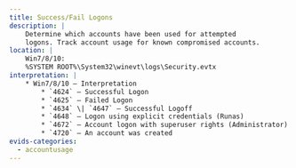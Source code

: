 ```yaml
---
title: Success/Fail Logons
description: |
    Determine which accounts have been used for attempted
    logons. Track account usage for known compromised accounts.
location: |
    Win7/8/10:
    %SYSTEM ROOT%\System32\winevt\logs\Security.evtx
interpretation: |
    * Win7/8/10 – Interpretation
        * `4624` – Successful Logon
        * `4625` – Failed Logon
        * `4634` \| `4647` – Successful Logoff
        * `4648` – Logon using explicit credentials (Runas)
        * `4672` – Account logon with superuser rights (Administrator)
        * `4720` – An account was created 
evids-categories:
  - accountusage
---
```

